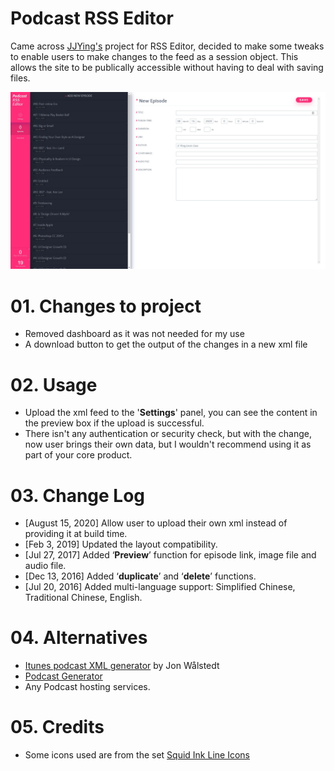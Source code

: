 # Podcast RSS Editor

Came across [JJYing's](https://github.com/JJYing) project for RSS Editor, decided to make some tweaks to enable users to make changes to the feed as a session object. This allows the site to be publically accessible without having to deal with saving files. 

![](https://raw.githubusercontent.com/rangedsp/Podcast-RSS-Editor/master/assets/screenshot.jpg)

# 01. Changes to project

- Removed dashboard as it was not needed for my use
- A download button to get the output of the changes in a new xml file

# 02. Usage

- Upload the xml feed to the '**Settings**' panel, you can see the content in the preview box if the upload is successful.
- There isn't any authentication or security check, but with the change, now user brings their own data, but I wouldn't recommend using it as part of your core product.

# 03. Change Log

- [August 15, 2020] Allow user to upload their own xml instead of providing it at build time.
- [Feb 3, 2019] Updated the layout compatibility.
- [Jul 27, 2017] Added ‘**Preview**’ function for episode link, image file and audio file.
- [Dec 13, 2016] Added ‘**duplicate**’ and ‘**delete**’ functions.
- [Jul 20, 2016] Added multi-language support: Simplified Chinese, Traditional Chinese, English.

# 04. Alternatives

- [Itunes podcast XML generator](http://codepen.io/jon-walstedt/pen/jsIup) by Jon Wålstedt
- [Podcast Generator](http://www.podcastgenerator.net/)
- Any Podcast hosting services.

# 05. Credits

- Some icons used are from the set [Squid Ink Line Icons](http://thesquid.ink/line-icons/)
